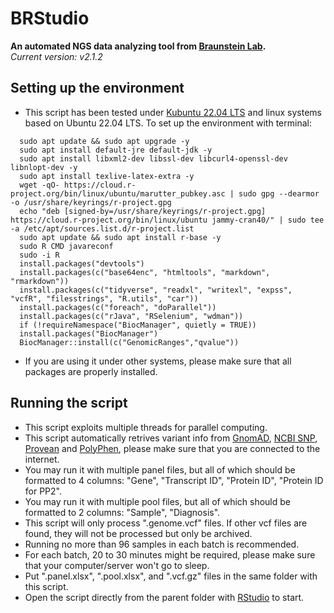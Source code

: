 # BRStudio
**An automated NGS data analyzing tool from [Braunstein Lab](https://www.braunstein.team/).**  
*Current version: v2.1.2*

## Setting up the environment
- This script has been tested under [Kubuntu 22.04 LTS](https://kubuntu.org/) and linux systems based on Ubuntu 22.04 LTS. To set up the environment with terminal:  
```
  sudo apt update && sudo apt upgrade -y
  sudo apt install default-jre default-jdk -y
  sudo apt install libxml2-dev libssl-dev libcurl4-openssl-dev libnlopt-dev -y
  sudo apt install texlive-latex-extra -y
  wget -qO- https://cloud.r-project.org/bin/linux/ubuntu/marutter_pubkey.asc | sudo gpg --dearmor -o /usr/share/keyrings/r-project.gpg
  echo "deb [signed-by=/usr/share/keyrings/r-project.gpg] https://cloud.r-project.org/bin/linux/ubuntu jammy-cran40/" | sudo tee -a /etc/apt/sources.list.d/r-project.list
  sudo apt update && sudo apt install r-base -y
  sudo R CMD javareconf
  sudo -i R
  install.packages("devtools")
  install.packages(c("base64enc", "htmltools", "markdown", "rmarkdown"))
  install.packages(c("tidyverse", "readxl", "writexl", "expss", "vcfR", "filesstrings", "R.utils", "car"))
  install.packages(c("foreach", "doParallel"))
  install.packages(c("rJava", "RSelenium", "wdman"))
  if (!requireNamespace("BiocManager", quietly = TRUE))
  install.packages("BiocManager")
  BiocManager::install(c("GenomicRanges","qvalue"))
```
- If you are using it under other systems, please make sure that all packages are properly installed.  

## Running the script
- This script exploits multiple threads for parallel computing.  
- This script automatically retrives variant info from [GnomAD](https://gnomad.broadinstitute.org/), [NCBI SNP](https://www.ncbi.nlm.nih.gov/snp/), [Provean](http://provean.jcvi.org/index.php) and [PolyPhen](http://genetics.bwh.harvard.edu/pph2/bgi.shtml), please make sure that you are connected to the internet.    
- You may run it with multiple panel files, but all of which should be formatted to 4 columns: "Gene", "Transcript ID", "Protein ID", "Protein ID for PP2".  
- You may run it with multiple pool files, but all of which should be formatted to 2 columns: "Sample", "Diagnosis".    
- This script will only process ".genome.vcf" files. If other vcf files are found, they will not be processed but only be archived.  
- Running no more than 96 samples in each batch is recommended.  
- For each batch, 20 to 30 minutes might be required, please make sure that your computer/server won't go to sleep.  
- Put ".panel.xlsx", ".pool.xlsx", and ".vcf.gz" files in the same folder with this script.  
- Open the script directly from the parent folder with [RStudio](https://rstudio.com/products/rstudio/) to start.  
